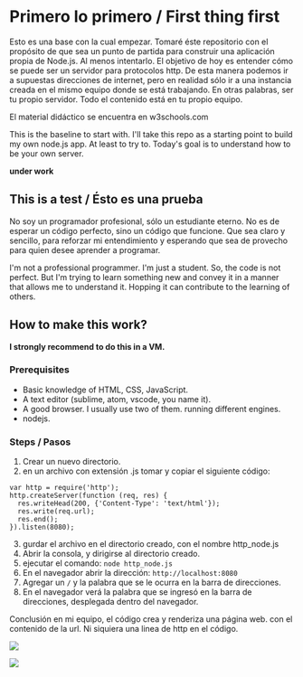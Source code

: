 # Primero lo primero / First thing first

Esto es una base con la cual empezar. Tomaré éste repositorio con el propósito de que sea un punto de partida para construir una aplicación propia de Node.js. Al menos intentarlo. El objetivo de hoy es entender cómo se puede ser un servidor para protocolos http. De esta manera podemos ir a supuestas direcciones de internet, pero en realidad sólo ir a una instancia creada en el mismo equipo donde se está trabajando. En otras palabras, ser tu propio servidor. Todo el contenido está en tu propio equipo.

El material didáctico se encuentra en w3schools.com

This is the baseline to start with. I'll take this repo as a starting point to build my own node.js app. At least to try to. Today's goal is to understand how to be your own server. 

**under work**

## This is a test / Ésto es una prueba

No soy un programador profesional, sólo un estudiante eterno. No es de esperar un código perfecto, sino un código que funcione. Que sea claro y sencillo, para reforzar mi entendimiento y esperando que sea de provecho para quien desee aprender a programar.

I'm not a professional programmer. I'm just a student. So, the code is not perfect. But I'm trying to learn something new and convey it in a manner that allows me to understand it. Hopping it can contribute to the learning of others. 

## How to make this work?

**I strongly recommend to do this in a VM.**

### Prerequisites

- Basic knowledge of HTML, CSS, JavaScript.
- A text editor (sublime, atom, vscode, you name it).
- A good browser. I usually use two of them. running different engines.
- nodejs.

### Steps / Pasos

1. Crear un nuevo directorio.
2. en un archivo con extensión .js tomar y copiar el siguiente código:

```
var http = require('http');
http.createServer(function (req, res) {
  res.writeHead(200, {'Content-Type': 'text/html'});
  res.write(req.url);
  res.end();
}).listen(8080);
```	
3. gurdar el archivo en el directorio creado, con el nombre http_node.js
4. Abrir la consola, y dirigirse al directorio creado.
5. ejecutar el comando: `node http_node.js`
6. En el navegador abrir la dirección: `http://localhost:8080`
7. Agregar un `/` y la palabra que se le ocurra  en la barra de direcciones.
8. En el navegador verá la palabra que se ingresó en la barra de direcciones, desplegada dentro del navegador.

Conclusión en mi equipo, el código crea y renderiza una página web. con el contenido de la url.
Ni siquiera una linea de http en el código.

![](../screenshot1.png)

![](../screenshot2.png)